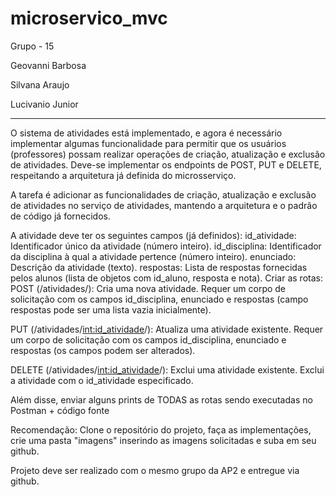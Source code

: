 # microservico_mvc

Grupo - 15

Geovanni Barbosa

Silvana Araujo

Lucivanio Junior

-----------------------------------------------

O sistema de atividades está implementado, e agora é necessário implementar algumas funcionalidade para permitir que os usuários (professores) possam realizar operações de criação, atualização e exclusão de atividades. 
Deve-se implementar os endpoints de POST, PUT  e DELETE, respeitando a arquitetura já definida do microsserviço.

A tarefa é adicionar as funcionalidades de criação, atualização e exclusão de atividades no serviço de atividades, mantendo a arquitetura e o padrão de código já fornecidos.

A atividade deve ter os seguintes campos (já definidos):
id_atividade: Identificador único da atividade (número inteiro).
id_disciplina: Identificador da disciplina à qual a atividade pertence (número inteiro).
enunciado: Descrição da atividade (texto).
respostas: Lista de respostas fornecidas pelos alunos (lista de objetos com id_aluno, resposta e nota).
Criar as rotas: POST (/atividades/): Cria uma nova atividade.
Requer um corpo de solicitação com os campos id_disciplina, enunciado e respostas (campo respostas pode ser uma lista vazia inicialmente).

PUT (/atividades/<int:id_atividade>/): Atualiza uma atividade existente.
Requer um corpo de solicitação com os campos id_disciplina, enunciado e respostas (os campos podem ser alterados).

DELETE (/atividades/<int:id_atividade>/): Exclui uma atividade existente.
Exclui a atividade com o id_atividade especificado.

Além disse, enviar alguns prints de TODAS as rotas sendo executadas no Postman + código fonte

Recomendação: Clone o repositório do projeto, faça as implementações, crie uma pasta "imagens" inserindo as imagens solicitadas e suba em seu github.

Projeto deve ser realizado com o mesmo grupo da AP2 e entregue via github.
